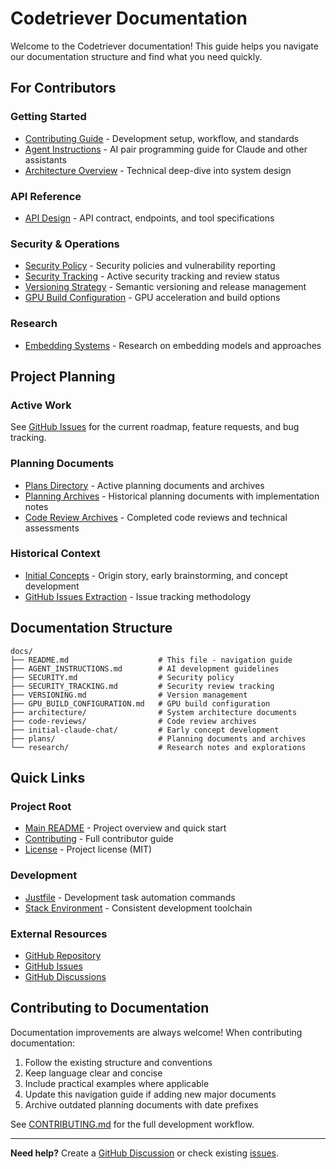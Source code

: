 # Codetriever Documentation

Welcome to the Codetriever documentation! This guide helps you navigate our documentation structure and find what you need quickly.

## For Contributors

### Getting Started
- [Contributing Guide](../CONTRIBUTING.md) - Development setup, workflow, and standards
- [Agent Instructions](AGENT_INSTRUCTIONS.md) - AI pair programming guide for Claude and other assistants
- [Architecture Overview](architecture/current-architecture.md) - Technical deep-dive into system design

### API Reference
- [API Design](plans/2025-09-15-api-design.md) - API contract, endpoints, and tool specifications

### Security & Operations
- [Security Policy](SECURITY.md) - Security policies and vulnerability reporting
- [Security Tracking](SECURITY_TRACKING.md) - Active security tracking and review status
- [Versioning Strategy](VERSIONING.md) - Semantic versioning and release management
- [GPU Build Configuration](GPU_BUILD_CONFIGURATION.md) - GPU acceleration and build options

### Research
- [Embedding Systems](research/embedding-systems.md) - Research on embedding models and approaches

## Project Planning

### Active Work
See [GitHub Issues](https://github.com/clafollett/codetriever/issues) for the current roadmap, feature requests, and bug tracking.

### Planning Documents
- [Plans Directory](plans/README.md) - Active planning documents and archives
- [Planning Archives](plans/archives/) - Historical planning documents with implementation notes
- [Code Review Archives](code-reviews/archives/) - Completed code reviews and technical assessments

### Historical Context
- [Initial Concepts](initial-claude-chat/) - Origin story, early brainstorming, and concept development
- [GitHub Issues Extraction](github-issues-extraction.md) - Issue tracking methodology

## Documentation Structure

```
docs/
├── README.md                    # This file - navigation guide
├── AGENT_INSTRUCTIONS.md        # AI development guidelines
├── SECURITY.md                  # Security policy
├── SECURITY_TRACKING.md         # Security review tracking
├── VERSIONING.md                # Version management
├── GPU_BUILD_CONFIGURATION.md   # GPU build configuration
├── architecture/                # System architecture documents
├── code-reviews/                # Code review archives
├── initial-claude-chat/         # Early concept development
├── plans/                       # Planning documents and archives
└── research/                    # Research notes and explorations
```

## Quick Links

### Project Root
- [Main README](../README.md) - Project overview and quick start
- [Contributing](../CONTRIBUTING.md) - Full contributor guide
- [License](../LICENSE) - Project license (MIT)

### Development
- [Justfile](../justfile) - Development task automation commands
- [Stack Environment](../stack.env) - Consistent development toolchain

### External Resources
- [GitHub Repository](https://github.com/clafollett/codetriever)
- [GitHub Issues](https://github.com/clafollett/codetriever/issues)
- [GitHub Discussions](https://github.com/clafollett/codetriever/discussions)

## Contributing to Documentation

Documentation improvements are always welcome! When contributing documentation:

1. Follow the existing structure and conventions
2. Keep language clear and concise
3. Include practical examples where applicable
4. Update this navigation guide if adding new major documents
5. Archive outdated planning documents with date prefixes

See [CONTRIBUTING.md](../CONTRIBUTING.md) for the full development workflow.

---

**Need help?** Create a [GitHub Discussion](https://github.com/clafollett/codetriever/discussions) or check existing [issues](https://github.com/clafollett/codetriever/issues).
